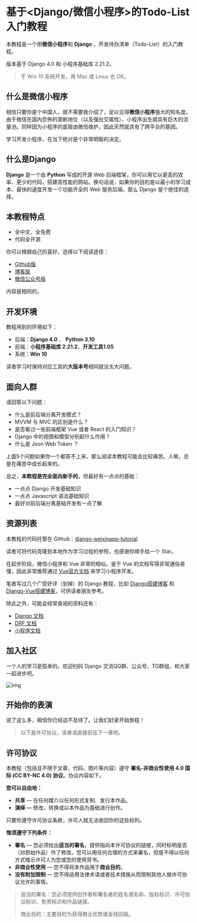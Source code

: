 # 基于<Django/微信小程序>的Todo-List入门教程

本教程是一个用**微信小程序**和 **Django** ，开发待办清单（Todo-List）的入门教程。

版本基于 Django 4.0 和 小程序基础库 2.21.2。

> 于 Win 10 系统开发。用 Mac 或 Linux 也 OK。

## 什么是微信小程序

相信只要你是个中国人，就不需要我介绍了，足以见得**微信小程序**强大的知名度。由于微信在国内恐怖的垄断地位（以及强社交属性），小程序出生就具有巨大的流量池。同样因为小程序的底层由微信维护，因此天然就具有了跨平台的基因。

学习开发小程序，在当下绝对是个非常明智的决定。

## 什么是Django

**Django** 是一个由 **Python** 写成的开源 Web 后端框架，你可以用它以更高的效率、更少的代码，搭建高性能的网站。换句话说，如果你的目的是以最小的学习成本、最快的速度开发一个功能齐全的 Web 服务后端，那么 Django 是个绝佳的选择。

## 本教程特点

- 全中文、全免费
- 代码全开源

你可以根据自己的喜好，选择以下阅读途径：

- [Github版](https://github.com/stacklens/django-weixinapp-tutorial/tree/master/md)
- [博客版](https://www.dusaiphoto.com/article/167/)
- [微信公众号版](https://github.com/stacklens/django-weixinapp-tutorial/blob/master/resources/QRwexin.jpg)

内容是相同的。

## 开发环境

教程用到的环境如下：

- 后端：**Django 4.0** 、 **Python 3.10**
- 前端：**小程序基础库 2.21.2**、**开发工具1.05**
- 系统：**Win 10**

读者学习时保持对应工具的**大版本号**相同就没太大问题。

## 面向人群

请回答以下问题：

- 什么是前后端分离开发模式？
- MVVM 与 MVC 的区别是什么？
- 是否看过一些前端框架 Vue 或者 React 的入门知识？
- Django 中的视图和模型分别起什么作用？
- 什么是 Json Web Token ？

上面5个问题如果你一个都答不上来，那么阅读本教程可能会比较痛苦。人嘛，总是在痛苦中成长起来的。

总之，**本教程是完全面向新手的**，但最好有一点点的基础：

- 一点点 Django 开发基础知识
- 一点点 Javascript 语法基础知识
- 最好对前后端分离基础开发有一点了解

## 资源列表

本教程的代码托管在 Github：[django-weixinapp-tutorial](https://github.com/stacklens/django-weixinapp-tutorial)

读者可将代码克隆到本地作为学习过程的参照，也感谢你顺手给一个 Star。

在起步阶段，微信小程序和 Vue 非常的相似。鉴于 Vue 的文档写得非常通俗易懂，因此非常推荐通过 [Vue官方文档](https://cn.vuejs.org/index.html) 来学习小程序开发。

笔者写过几个广受好评（划掉）的 Django 教程，比如 [Django搭建博客](https://www.dusaiphoto.com/article/2/) 和 [Django-Vue搭建博客](https://www.dusaiphoto.com/article/103/)，可供读者朋友参考。

除此之外，可能会经常查阅的资料还有：

- [Django 文档](https://www.djangoproject.com/)
- [DRF 文档](https://www.django-rest-framework.org/)
- [小程序文档](https://developers.weixin.qq.com/miniprogram/dev/framework/)

## 加入社区

一个人的学习是孤单的。欢迎扫码 Django 交流QQ群、公众号、TG群组，和大家一起进步吧。

![img](https://blog.dusaiphoto.com/QR-0608.jpg)

## 开始你的表演

说了这么多，相信你已经迫不及待了。让我们赶紧开始旅程！

> 以下是许可协议，读者请直接前往下一章吧。

## 许可协议

本教程（包括且不限于文章、代码、图片等内容）遵守 **署名-非商业性使用 4.0 国际 (CC BY-NC 4.0) 协议**。协议内容如下。

**您可以自由地：**

- **共享** — 在任何媒介以任何形式复制、发行本作品。
- **演绎** — 修改、转换或以本作品为基础进行创作。

只要你遵守许可协议条款，许可人就无法收回你的这些权利。

**惟须遵守下列条件：**

- **署名** — 您必须给出**适当的署名**，提供指向本许可协议的链接，同时标明是否（对原始作品）作了修改。您可以用任何合理的方式来署名，但是不得以任何方式暗示许可人为您或您的使用背书。
- **非商业性使用** — 您不得将本作品用于**商业目的**。
- **没有附加限制** — 您不得适用法律术语或者技术措施从而限制其他人做许可协议允许的事情。

> 适当的署名：您必须提供创作者和署名者的姓名或名称、版权标识、许可协议标识、免责标识和作品链接。
>
> 商业目的：主要目的为获得商业优势或金钱回报。

